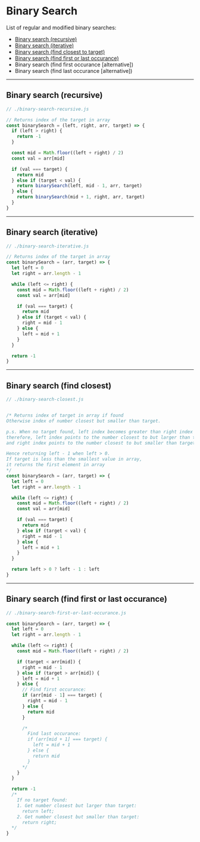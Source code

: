 # Binary Search

List of regular and modified binary searches:
* [Binary search (recursive)](#binary-search-recursive)
* [Binary search (iterative)](#binary-search-iterative)
* [Binary search (find closest to target)](#binary-search-find-closest)
* [Binary search (find first or last occurance)](#binary-search-find-first-or-last-occurance)
* Binary search (find first occurance [alternative])
* Binary search (find last occurance [alternative])

---

## Binary search (recursive)
```js
// ./binary-search-recursive.js

// Returns index of the target in array
const binarySearch = (left, right, arr, target) => {
  if (left > right) {
    return -1
  }

  const mid = Math.floor((left + right) / 2)
  const val = arr[mid]

  if (val === target) {
    return mid
  } else if (target < val) {
    return binarySearch(left, mid - 1, arr, target)
  } else {
    return binarySearch(mid + 1, right, arr, target)
  }
}
```

---

## Binary search (iterative)
```js
// ./binary-search-iterative.js

// Returns index of the target in array
const binarySearch = (arr, target) => {
  let left = 0
  let right = arr.length - 1

  while (left <= right) {
    const mid = Math.floor((left + right) / 2)
    const val = arr[mid]

    if (val === target) {
      return mid
    } else if (target < val) {
      right = mid - 1
    } else {
      left = mid + 1
    }
  }

  return -1
}
```

---

## Binary search (find closest)
```js
// ./binary-search-closest.js


/* Returns index of target in array if found
Otherwise index of number closest but smaller than target.

p.s. When no target found, left index becomes greater than right index by 1;
therefore, left index points to the number closest to but larger than target,
and right index points to the number closest to but smaller than target.

Hence returning left - 1 when left > 0.
If target is less than the smallest value in array,
it returns the first element in array
*/
const binarySearch = (arr, target) => {
  let left = 0
  let right = arr.length - 1

  while (left <= right) {
    const mid = Math.floor((left + right) / 2)
    const val = arr[mid]

    if (val === target) {
      return mid
    } else if (target < val) {
      right = mid - 1
    } else {
      left = mid + 1
    }
  }

  return left > 0 ? left - 1 : left
}
```

---

## Binary search (find first or last occurance)
```js
// ./binary-search-first-or-last-occurance.js

const binarySearch = (arr, target) => {
  let left = 0
  let right = arr.length - 1

  while (left <= right) {
    const mid = Math.floor((left + right) / 2)

    if (target < arr[mid]) {
      right = mid - 1
    } else if (target > arr[mid]) {
      left = mid + 1
    } else {
      // Find first occurance:
      if (arr[mid - 1] === target) {
        right = mid - 1
      } else {
        return mid
      }

      /*
        Find last occurance:
        if (arr[mid + 1] === target) {
          left = mid + 1
        } else {
          return mid
        }
      */
    }
  }

  return -1
  /* 
    If no target found:
    1. Get number closest but larger than target:
      return left;
    2. Get number closest but smaller than target:
      return right;
  */
}
```